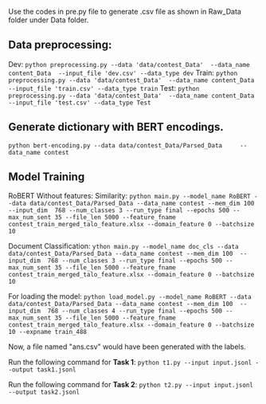 Use the codes in pre.py file to generate .csv file as shown in Raw_Data folder under Data folder.

## Data  preprocessing:

Dev: ```python preprocessing.py --data 'data/contest_Data'  --data_name content_Data  --input_file 'dev.csv' --data_type dev```
Train: ```python preprocessing.py --data 'data/contest_Data'  --data_name content_Data  --input_file 'train.csv' --data_type train```
Test: ```python preprocessing.py --data 'data/contest_Data'  --data_name content_Data  --input_file 'test.csv' --data_type Test```



## Generate dictionary with BERT encodings.

```python bert-encoding.py --data data/contest_Data/Parsed_Data     --data_name contest```


## Model Training

RoBERT Without features:
Similarity:
```python main.py --model_name RoBERT --data data/contest_Data/Parsed_Data --data_name contest --mem_dim 100  --input_dim  768 --num_classes 3 --run_type final --epochs 500 --max_num_sent 35 --file_len 5000 --feature_fname contest_train_merged_talo_feature.xlsx --domain_feature 0 --batchsize 10```

Document Classification:
```ython main.py --model_name doc_cls --data data/contest_Data/Parsed_Data --data_name contest --mem_dim 100  --input_dim  768 --num_classes 3 --run_type final --epochs 500 --max_num_sent 35 --file_len 5000 --feature_fname contest_train_merged_talo_feature.xlsx --domain_feature 0 --batchsize 10```

For loading the model:
```python load_model.py --model_name RoBERT --data data/contest_Data/Parsed_Data --data_name contest --mem_dim 100  --input_dim  768 --num_classes 4 --run_type final --epochs 500 --max_num_sent 35 --file_len 5000 --feature_fname contest_train_merged_talo_feature.xlsx --domain_feature 0 --batchsize 10 --expname train_488```


Now, a file named "ans.csv" would have been generated with the labels.

Run the following command for **Task 1**:
```python t1.py --input input.jsonl --output task1.jsonl```

Run the following command for **Task 2**:
```python t2.py --input input.jsonl  --output task2.jsonl```



